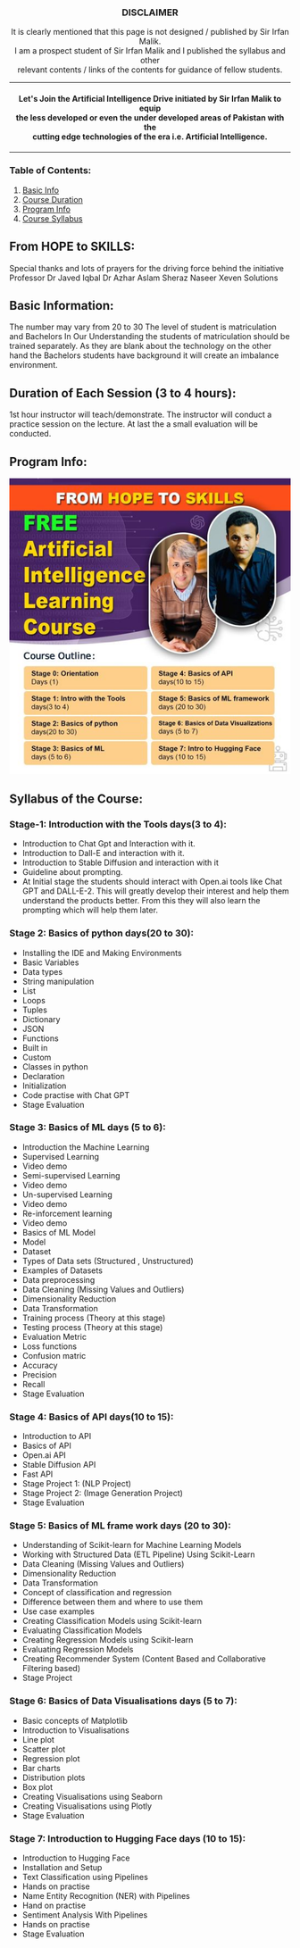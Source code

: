 <!-- # Learn AI with Irfan Malik -->
<DIV align=center>
  <h3>DISCLAIMER</h3>
  <p>It is clearly mentioned that this page is not designed / published by Sir Irfan Malik.</br> I am a prospect student of Sir Irfan Malik and    I published the syllabus and other </br> relevant contents / links of the contents for guidance of fellow students.</p>
</DIV>
<hr>



<h4 align="center">Let's Join the Artificial Intelligence Drive initiated by Sir Irfan Malik to equip </br> the less developed or even the under developed areas of Pakistan with the </br> cutting edge technologies of the era i.e. Artificial Intelligence.</h4><hr>

### Table of Contents:

 1. [Basic Info](#BasicInfo)
 2. [Course Duration](#CourseDuration)
 3. [Program Info](#ProgInfo)
 4. [Course Syllabus](#CourseSyllabus)


## From HOPE to SKILLS:
Special thanks and lots of prayers for the driving force behind the initiative Professor Dr Javed Iqbal Dr Azhar Aslam Sheraz Naseer Xeven Solutions

## Basic Information: <a name="BasicInfo"></a>
The number may vary from 20 to 30 
The level of student is matriculation and Bachelors
In Our Understanding the students of matriculation should be trained separately. As they are blank about the technology on the other hand the Bachelors students have background it will create an imbalance environment.

## Duration of Each Session (3 to 4 hours): <a name="CourseDuration"></a>
1st hour instructor will teach/demonstrate. The instructor will conduct a practice session on the lecture. At last the a small evaluation will be conducted. 

## Program Info: <a name="ProgInfo"></a>
![Program Schedule](https://github.com/ZafarBukhari/LearnAIwithIrfanMalik/blob/063942b66b86feb1732f7e2a396b82d21b5a5116/programinfoposter1.jpg)


<!-- ## Program FAQs:
![Program Info](https://www.youtube.com/watch?v=_6zP4qtIC3Y)
 -->
## Syllabus of the Course: <a name="CourseSyllabus"></a>
### Stage-1: Introduction with the Tools days(3 to 4):<a name="stage1"></a>
  - Introduction to Chat Gpt and Interaction with it.
  - Introduction to Dall-E and interaction with it.
  - Introduction to Stable Diffusion and interaction with it
  - Guideline about prompting.
  - At Initial stage the students should interact with Open.ai tools like Chat GPT and DALL-E-2. This will greatly develop their interest and help them understand the products better. From this they will also learn the prompting which will help them later.

### Stage 2: Basics of python  days(20 to 30):
  - Installing the IDE and Making Environments
  - Basic Variables
  - Data types
  - String manipulation
  - List
  - Loops
  - Tuples
  - Dictionary
  - JSON
  - Functions
  - Built in
  - Custom
  - Classes in python
  - Declaration
  - Initialization
  - Code practise with Chat GPT
  - Stage Evaluation

### Stage 3: Basics of ML days (5 to 6):
  - Introduction the Machine Learning
  - Supervised Learning
  - Video demo
  - Semi-supervised Learning
  - Video demo
  - Un-supervised Learning
  - Video demo
  - Re-inforcement learning
  - Video demo
  - Basics of ML Model
  - Model
  - Dataset
  - Types of Data sets (Structured , Unstructured)
  - Examples of Datasets
  - Data preprocessing
  - Data Cleaning (Missing Values and Outliers)
  - Dimensionality Reduction 
  - Data Transformation
  - Training process (Theory at this stage)
  - Testing process  (Theory at this stage)
  - Evaluation Metric
  - Loss functions
  - Confusion matric
  - Accuracy
  - Precision 
  - Recall 
  - Stage Evaluation

### Stage 4: Basics of API  days(10 to 15):
  - Introduction to API
  - Basics of API 
  - Open.ai API
  - Stable Diffusion API
  - Fast API
  - Stage Project 1: (NLP Project) 
  - Stage Project 2: (Image Generation Project)
  - Stage Evaluation

### Stage 5: Basics of ML frame work days (20 to 30):
  - Understanding of Scikit-learn for Machine Learning Models
  - Working with Structured Data (ETL Pipeline) Using Scikit-Learn
  - Data Cleaning (Missing Values and Outliers)
  - Dimensionality Reduction
  - Data Transformation
  - Concept of classification and regression 
  - Difference between them and where to use them
  - Use case examples
  - Creating Classification Models using Scikit-learn
  - Evaluating Classification Models
  - Creating Regression Models using Scikit-learn
  - Evaluating Regression Models
  - Creating Recommender System (Content Based and Collaborative Filtering based)
  - Stage Project

### Stage 6: Basics of Data Visualisations  days (5 to 7):
  - Basic concepts of Matplotlib
  - Introduction to Visualisations
  - Line plot
  - Scatter plot
  - Regression plot
  - Bar charts
  - Distribution plots
  - Box plot
  - Creating Visualisations using Seaborn
  - Creating Visualisations using Plotly
  - Stage Evaluation

### Stage 7: Introduction to Hugging Face  days (10 to 15):
  - Introduction to Hugging Face 
  - Installation and Setup
  - Text Classification using Pipelines
  - Hands on practise
  - Name Entity Recognition (NER) with Pipelines
  - Hand on practise
  - Sentiment Analysis With Pipelines
  - Hands on practise
  - Stage Evaluation

